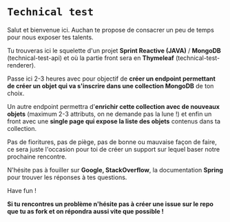# **`Technical test`**

Salut et bienvenue ici. Auchan te propose de consacrer un peu de temps pour nous exposer tes talents.

Tu trouveras ici le squelette d'un projet **Sprint Reactive (JAVA)** / **MongoDB** (technical-test-api) et où la partie front sera en **Thymeleaf** (technical-test-renderer).

Passe ici 2-3 heures avec pour objectif de **créer un endpoint permettant de créer un objet qui va s'inscrire dans une collection MongoDB** de ton choix. 

Un autre endpoint permettra d'**enrichir cette collection avec de nouveaux objets** (maximum 2-3 attributs, on ne demande pas la lune !) et enfin un front avec une **single page qui expose la liste des objets** contenus dans ta collection.

Pas de fioritures, pas de piège, pas de bonne ou mauvaise façon de faire, ce sera juste l'occasion pour toi de créer un support sur lequel baser notre prochaine rencontre.

N'hésite pas à fouiller sur **Google, StackOverflow**, la documentation **Spring** pour trouver les réponses à tes questions.

Have fun !

**Si tu rencontres un problème n'hésite pas à créer une issue sur le repo que tu as fork et on répondra aussi vite que possible !**
